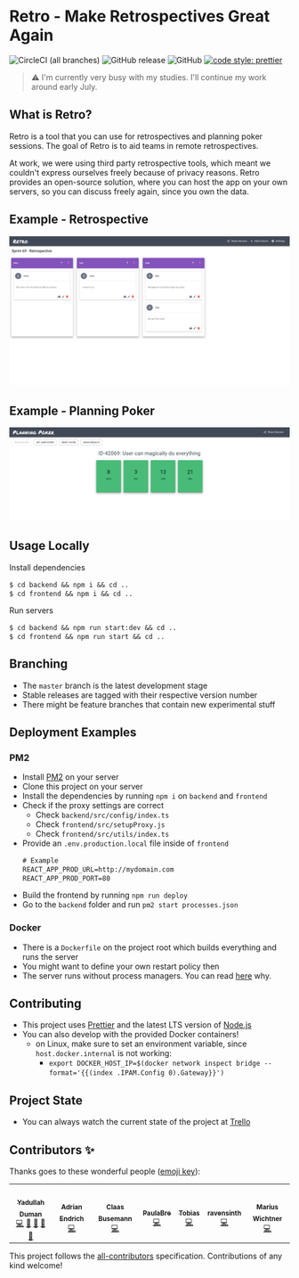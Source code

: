 # Retro - Make Retrospectives Great Again

![CircleCI (all branches)](https://img.shields.io/circleci/project/github/yduman/retro.svg?style=flat-square) ![GitHub release](https://img.shields.io/github/release/yduman/retro.svg?style=flat-square) ![GitHub](https://img.shields.io/github/license/yduman/retro.svg?style=flat-square) [![code style: prettier](https://img.shields.io/badge/code_style-prettier-ff69b4.svg?style=flat-square)](https://github.com/prettier/prettier)

> ⚠️ I'm currently very busy with my studies. I'll continue my work around early July. 

## What is Retro?

Retro is a tool that you can use for retrospectives and planning poker sessions. The goal of Retro is to aid teams in remote retrospectives.

At work, we were using third party retrospective tools, which meant we couldn't express ourselves freely because of privacy reasons. Retro provides an open-source solution, where you can host the app on your own servers, so you can discuss freely again, since you own the data.

## Example - Retrospective

![retro_example](./assets/Retro-Example.png)

## Example - Planning Poker

![planning_poker_example](./assets/PlanningPoker-Example.png)

## Usage Locally

Install dependencies

```console
$ cd backend && npm i && cd ..
$ cd frontend && npm i && cd ..
```

Run servers

```console
$ cd backend && npm run start:dev && cd ..
$ cd frontend && npm run start && cd ..
```

## Branching

- The `master` branch is the latest development stage
- Stable releases are tagged with their respective version number
- There might be feature branches that contain new experimental stuff

## Deployment Examples

### PM2

- Install [PM2](https://pm2.keymetrics.io/) on your server
- Clone this project on your server
- Install the dependencies by running `npm i` on `backend` and `frontend`
- Check if the proxy settings are correct
  - Check `backend/src/config/index.ts`
  - Check `frontend/src/setupProxy.js`
  - Check `frontend/src/utils/index.ts`
- Provide an `.env.production.local` file inside of `frontend`
    ```
    # Example
    REACT_APP_PROD_URL=http://mydomain.com
    REACT_APP_PROD_PORT=80
    ```
- Build the frontend by running `npm run deploy`
- Go to the `backend` folder and run `pm2 start processes.json`

### Docker

- There is a `Dockerfile` on the project root which builds everything and runs the server
- You might want to define your own restart policy then
- The server runs without process managers. You can read [here](https://www.docker.com/blog/keep-nodejs-rockin-in-docker/) why.

## Contributing

- This project uses [Prettier](https://prettier.io) and the latest LTS version of [Node.js](https://nodejs.org/en/)
- You can also develop with the provided Docker containers!
  - on Linux, make sure to set an environment variable, since `host.docker.internal` is not working: 
    - `export DOCKER_HOST_IP=$(docker network inspect bridge --format='{{(index .IPAM.Config 0).Gateway}}')`

## Project State

- You can always watch the current state of the project at [Trello](https://trello.com/b/AhEZ0aLs/retro)

## Contributors ✨

Thanks goes to these wonderful people ([emoji key](https://allcontributors.org/docs/en/emoji-key)):

<!-- ALL-CONTRIBUTORS-LIST:START - Do not remove or modify this section -->
<!-- prettier-ignore-start -->
<!-- markdownlint-disable -->
<table>
  <tr>
    <td align="center"><a href="https://yduman.github.io/"><img src="https://avatars0.githubusercontent.com/u/11931774?v=4" width="100px;" alt=""/><br /><sub><b>Yadullah Duman</b></sub></a><br /><a href="https://github.com/yduman/retro/commits?author=yduman" title="Code">💻</a> <a href="#maintenance-yduman" title="Maintenance">🚧</a> <a href="#projectManagement-yduman" title="Project Management">📆</a> <a href="https://github.com/yduman/retro/pulls?q=is%3Apr+reviewed-by%3Ayduman" title="Reviewed Pull Requests">👀</a> <a href="#ideas-yduman" title="Ideas, Planning, & Feedback">🤔</a></td>
    <td align="center"><a href="https://github.com/mrpatpat"><img src="https://avatars2.githubusercontent.com/u/2622069?v=4" width="100px;" alt=""/><br /><sub><b>Adrian Endrich</b></sub></a><br /><a href="https://github.com/yduman/retro/commits?author=mrpatpat" title="Code">💻</a></td>
    <td align="center"><a href="https://github.com/ClaasBusemann"><img src="https://avatars2.githubusercontent.com/u/65392929?v=4" width="100px;" alt=""/><br /><sub><b>Claas Busemann</b></sub></a><br /><a href="https://github.com/yduman/retro/commits?author=ClaasBusemann" title="Code">💻</a></td>
    <td align="center"><a href="https://github.com/PaulaBre"><img src="https://avatars2.githubusercontent.com/u/65403162?v=4" width="100px;" alt=""/><br /><sub><b>PaulaBre</b></sub></a><br /><a href="https://github.com/yduman/retro/commits?author=PaulaBre" title="Code">💻</a></td>
    <td align="center"><a href="https://github.com/tobim-dev"><img src="https://avatars3.githubusercontent.com/u/15176413?v=4" width="100px;" alt=""/><br /><sub><b>Tobias</b></sub></a><br /><a href="https://github.com/yduman/retro/commits?author=tobim-dev" title="Code">💻</a></td>
    <td align="center"><a href="https://github.com/ravensinth"><img src="https://avatars0.githubusercontent.com/u/1155772?v=4" width="100px;" alt=""/><br /><sub><b>ravensinth</b></sub></a><br /><a href="https://github.com/yduman/retro/commits?author=ravensinth" title="Code">💻</a></td>
    <td align="center"><a href="https://github.com/2mawi2"><img src="https://avatars2.githubusercontent.com/u/17811051?v=4" width="100px;" alt=""/><br /><sub><b>Marius Wichtner</b></sub></a><br /><a href="https://github.com/yduman/retro/commits?author=2mawi2" title="Code">💻</a></td>
  </tr>
</table>

<!-- markdownlint-enable -->
<!-- prettier-ignore-end -->
<!-- ALL-CONTRIBUTORS-LIST:END -->

This project follows the [all-contributors](https://github.com/all-contributors/all-contributors) specification. Contributions of any kind welcome!